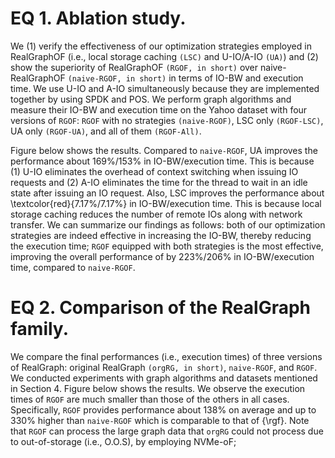 # EQ 1. Ablation study.

We (1) verify the effectiveness of our optimization strategies employed in RealGraphOF (i.e., local storage caching `(LSC)` and U-IO/A-IO `(UA)`) and (2) show the superiority of RealGraphOF `(RGOF, in short)` over naive-RealGraphOF `(naive-RGOF, in short)` in terms of IO-BW and execution time.
We use U-IO and A-IO simultaneously because they are implemented together by using SPDK and POS.
We perform graph algorithms and measure their IO-BW and execution time on the Yahoo dataset with four versions of `RGOF`: `RGOF` with no strategies `(naive-RGOF)`, LSC only `(RGOF-LSC)`, UA only `(RGOF-UA)`, and all of them `(RGOF-All)`.

Figure below shows the results.
Compared to `naive-RGOF`, UA improves the performance about 169\%/153\% in IO-BW/execution time.
This is because (1) U-IO eliminates the overhead of context switching when issuing IO requests and (2) A-IO eliminates the time for the thread to wait in an idle state after issuing an IO request.
Also, LSC improves the performance about \textcolor{red}{7.17\%/7.17\%} in IO-BW/execution time.
This is because local storage caching reduces the number of remote IOs along with network transfer.
We can summarize our findings as follows: both of our optimization strategies are indeed effective in increasing the IO-BW, thereby reducing the execution time; `RGOF` equipped with both strategies is the most effective, improving the overall performance of by 223\%/206\% in IO-BW/execution time, compared to `naive-RGOF`.

# EQ 2. Comparison of the RealGraph family.

We compare the final performances (i.e., execution times) of three versions of RealGraph: original RealGraph `(orgRG, in short)`, `naive-RGOF`, and `RGOF`.
We conducted experiments with graph algorithms and datasets mentioned in Section 4.
Figure below shows the results.
We observe the execution times of `RGOF` are much smaller than those of the others in all cases.
Specifically, `RGOF` provides performance about 138\% on average and up to 330\% higher than `naive-RGOF` which is comparable to that of {\rgf}.
Note that `RGOF` can process the large graph data that `orgRG` could not process due to out-of-storage (i.e., O.O.S), by employing NVMe-oF;
